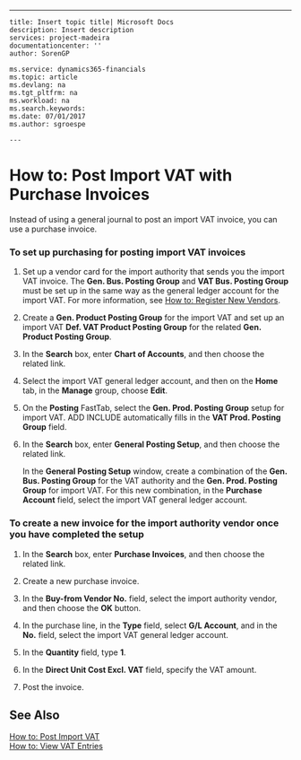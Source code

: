 ---
    title: Insert topic title| Microsoft Docs
    description: Insert description
    services: project-madeira
    documentationcenter: ''
    author: SorenGP

    ms.service: dynamics365-financials
    ms.topic: article
    ms.devlang: na
    ms.tgt_pltfrm: na
    ms.workload: na
    ms.search.keywords:
    ms.date: 07/01/2017
    ms.author: sgroespe

    ---
# How to: Post Import VAT with Purchase Invoices
Instead of using a general journal to post an import VAT invoice, you can use a purchase invoice.  
  
### To set up purchasing for posting import VAT invoices  
  
1.  Set up a vendor card for the import authority that sends you the import VAT invoice. The **Gen. Bus. Posting Group** and **VAT Bus. Posting Group** must be set up in the same way as the general ledger account for the import VAT. For more information, see [How to: Register New Vendors](../Purchasing/how-to-register-new-vendors.md).  
  
2.  Create a **Gen. Product Posting Group** for the import VAT and set up an import VAT **Def. VAT Product Posting Group** for the related **Gen. Product Posting Group**.  
  
3.  In the **Search** box, enter **Chart of Accounts**, and then choose the related link.  
  
4.  Select the import VAT general ledger account, and then on the **Home** tab, in the **Manage** group, choose **Edit**.  
  
5.  On the **Posting** FastTab, select the **Gen. Prod. Posting Group** setup for import VAT. ADD INCLUDE<!--[!INCLUDE[navnow](../ApplicationDesign/includes/navnow_md.md)]--> automatically fills in the **VAT Prod. Posting Group** field.  
  
6.  In the **Search** box, enter **General Posting Setup**, and then choose the related link.  
  
     In the **General Posting Setup** window, create a combination of the **Gen. Bus. Posting Group** for the VAT authority and the **Gen. Prod. Posting Group** for import VAT. For this new combination, in the **Purchase Account** field, select the import VAT general ledger account.  
  
### To create a new invoice for the import authority vendor once you have completed the setup  
  
1.  In the **Search** box, enter **Purchase Invoices**, and then choose the related link.  
  
2.  Create a new purchase invoice.  
  
3.  In the **Buy\-from Vendor No.** field, select the import authority vendor, and then choose the **OK** button.  
  
4.  In the purchase line, in the **Type** field, select **G\/L Account**, and in the **No.** field, select the import VAT general ledger account.  
  
5.  In the **Quantity** field, type **1**.  
  
6.  In the **Direct Unit Cost Excl. VAT** field, specify the VAT amount.  
  
7.  Post the invoice.  
  
## See Also  
 [How to: Post Import VAT](../Finance/how-to-post-import-vat.md)   
 [How to: View VAT Entries](../Finance/how-to-view-vat-entries.md)